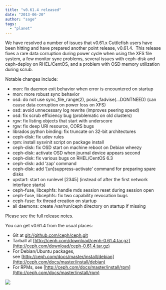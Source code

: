 ```yaml
---
title: "v0.61.4 released"
date: "2013-06-20"
author: "sage"
tags: 
  - "planet"
---
```


We have resolved a number of issues that v0.61.x Cuttlefish users have been hitting and have prepared another point release, v0.61.4.  This release fixes a rare data corruption during power cycle when using the XFS file system, a few monitor sync problems, several issues with ceph-disk and ceph-deploy on RHEL/CentOS, and a problem with OSD memory utilization during scrub.

Notable changes include:

- mon: fix daemon exit behavior when error is encountered on startup
- mon: more robust sync behavior
- osd: do not use sync\_file\_range(2), posix\_fadvise(…DONTNEED) (can cause data corruption on power loss on XFS)
- osd: avoid unnecessary log rewrite (improves peering speed)
- osd: fix scrub efficiency bug (problematic on old clusters)
- rgw: fix listing objects that start with underscore
- rgw: fix deep URI resource, CORS bugs
- librados python binding: fix truncate on 32-bit architectures
- ceph-disk: fix udev rules
- rpm: install sysvinit script on package install
- ceph-disk: fix OSD start on machine reboot on Debian wheezy
- ceph-disk: activate OSD when journal device appears second
- ceph-disk: fix various bugs on RHEL/CentOS 6.3
- ceph-disk: add ‘zap’ command
- ceph-disk: add ‘\[un\]suppress-activate’ command for preparing spare disks
- upstart: start on runlevel \[2345\] (instead of after the first network interface starts)
- ceph-fuse, libcephfs: handle mds session reset during session open
- ceph-fuse, libcephfs: fix two capability revocation bugs
- ceph-fuse: fix thread creation on startup
- all daemons: create /var/run/ceph directory on startup if missing

Please see the [full release notes](http://ceph.com/docs/master/release-notes/#v0-61-4-cuttlefish).

You can get v0.61.4 from the usual places:

- Git at [git://github.com/ceph/ceph.git](http://github.com/ceph/ceph)
- Tarball at [http://ceph.com/download/ceph-0.61.4.tar.gz](http://ceph.com/download/ceph-0.61.4.tar.gz)
- For Debian/Ubuntu packages, see [http://ceph.com/docs/master/install/debian](http://ceph.com/docs/master/install/debian)
- For RPMs, see [http://ceph.com/docs/master/install/rpm](http://ceph.com/docs/master/install/rpm)

![](http://track.hubspot.com/__ptq.gif?a=268973&k=14&bu=http://ceph.com&r=http://ceph.com/releases/v0-61-4-released/&bvt=rss&p=wordpress)
